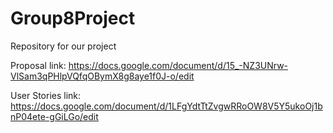 # Group8Project
Repository for our project

Proposal link: https://docs.google.com/document/d/15_-NZ3UNrw-VlSam3qPHlpVQfqOBymX8g8aye1f0J-o/edit

User Stories link: https://docs.google.com/document/d/1LFgYdtTtZvgwRRoOW8V5Y5ukoOj1bnP04ete-gGiLGo/edit
